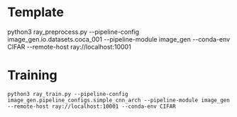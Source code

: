 # Template

python3 ray_preprocess.py --pipeline-config image_gen.io.datasets.coca_001 --pipeline-module image_gen  --conda-env CIFAR --remote-host ray://localhost:10001 

# Training
```
python3 ray_train.py --pipeline-config image_gen.pipeline_configs.simple_cnn_arch --pipeline-module image_gen --remote-host ray://localhost:10001 --conda-env CIFAR
```